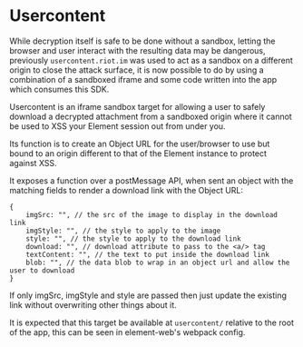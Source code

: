 # Usercontent

While decryption itself is safe to be done without a sandbox,
letting the browser and user interact with the resulting data may be dangerous,
previously `usercontent.riot.im` was used to act as a sandbox on a different origin to close the attack surface,
it is now possible to do by using a combination of a sandboxed iframe and some code written into the app which consumes this SDK.

Usercontent is an iframe sandbox target for allowing a user to safely download a decrypted attachment from a sandboxed origin where it cannot be used to XSS your Element session out from under you.

Its function is to create an Object URL for the user/browser to use but bound to an origin different to that of the Element instance to protect against XSS.

It exposes a function over a postMessage API, when sent an object with the matching fields to render a download link with the Object URL:

```json5
{
    imgSrc: "", // the src of the image to display in the download link
    imgStyle: "", // the style to apply to the image
    style: "", // the style to apply to the download link
    download: "", // download attribute to pass to the <a/> tag
    textContent: "", // the text to put inside the download link
    blob: "", // the data blob to wrap in an object url and allow the user to download
}
```

If only imgSrc, imgStyle and style are passed then just update the existing link without overwriting other things about it.

It is expected that this target be available at `usercontent/` relative to the root of the app, this can be seen in element-web's webpack config.

